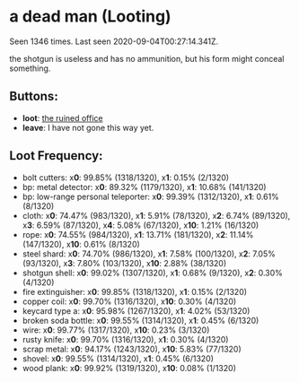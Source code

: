# a dead man (Looting)

Seen 1346 times. Last seen 2020-09-04T00:27:14.341Z.

the shotgun is useless and has no ammunition, but his form might conceal something.

## Buttons:

- **loot**: [the ruined office](the-ruined-office-Nnkh4ub.md)
- **leave**: I have not gone this way yet.

## Loot Frequency:

  - bolt cutters: x**0**: 99.85% (1318/1320), x**1**: 0.15% (2/1320)
  - bp: metal detector: x**0**: 89.32% (1179/1320), x**1**: 10.68% (141/1320)
  - bp: low-range personal teleporter: x**0**: 99.39% (1312/1320), x**1**: 0.61% (8/1320)
  - cloth: x**0**: 74.47% (983/1320), x**1**: 5.91% (78/1320), x**2**: 6.74% (89/1320), x**3**: 6.59% (87/1320), x**4**: 5.08% (67/1320), x**10**: 1.21% (16/1320)
  - rope: x**0**: 74.55% (984/1320), x**1**: 13.71% (181/1320), x**2**: 11.14% (147/1320), x**10**: 0.61% (8/1320)
  - steel shard: x**0**: 74.70% (986/1320), x**1**: 7.58% (100/1320), x**2**: 7.05% (93/1320), x**3**: 7.80% (103/1320), x**10**: 2.88% (38/1320)
  - shotgun shell: x**0**: 99.02% (1307/1320), x**1**: 0.68% (9/1320), x**2**: 0.30% (4/1320)
  - fire extinguisher: x**0**: 99.85% (1318/1320), x**1**: 0.15% (2/1320)
  - copper coil: x**0**: 99.70% (1316/1320), x**10**: 0.30% (4/1320)
  - keycard type a: x**0**: 95.98% (1267/1320), x**1**: 4.02% (53/1320)
  - broken soda bottle: x**0**: 99.55% (1314/1320), x**1**: 0.45% (6/1320)
  - wire: x**0**: 99.77% (1317/1320), x**10**: 0.23% (3/1320)
  - rusty knife: x**0**: 99.70% (1316/1320), x**1**: 0.30% (4/1320)
  - scrap metal: x**0**: 94.17% (1243/1320), x**10**: 5.83% (77/1320)
  - shovel: x**0**: 99.55% (1314/1320), x**1**: 0.45% (6/1320)
  - wood plank: x**0**: 99.92% (1319/1320), x**10**: 0.08% (1/1320)